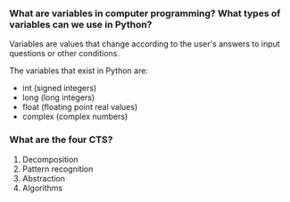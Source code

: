 ### What are variables in computer programming? What types of variables can we use in Python?
Variables are values that change according to the user's answers to input questions or other conditions.

The variables that exist in Python are:
- int (signed integers)
- long (long integers)
- float (floating point real values)
- complex (complex numbers)

### What are the four CTS?
1. Decomposition
2. Pattern recognition
3. Abstraction
4. Algorithms
